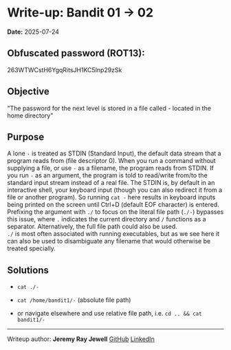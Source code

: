 # Write-up: Bandit 01 → 02  
**Date:** 2025-07-24  

## Obfuscated password (ROT13): 

263WTWCstH6YgqRitsJH1KC5lnp29zSk

## Objective

"The password for the next level is stored in a file called - located in the home directory"

## Purpose

A lone `-` is treated as STDIN (Standard Input), the default data stream that a program reads
from (file descriptor 0). When you run a command without supplying a file, or use `-` as a
filename, the program reads from STDIN. If you run `-` as an argument, the program is told to 
read/write from/to the standard input stream instead of a real file.
The STDIN is, by default in an interactive shell, your keyboard input (though you can also 
redirect it from a file or another program). So running `cat -` here results in keyboard 
inputs being printed on the screen until Ctrl+D (default EOF character) is entered.
Prefixing the argument with `./` to focus on the literal file path (`./-`) bypasses this issue,
where `.` indicates the current directory and `/` functions as a separator. Alternatively, 
the full file path could also be used.  
`./` is most often associated with running executables, but as we see here it can also be used
to disambiguate any filename that would otherwise be treated specially.

## Solutions

- `cat ./-`

- `cat /home/bandit1/-` (absolute file path)

- or navigate elsewhere and use relative file path, i.e. `cd .. && cat bandit1/-`

___

Writeup author: **Jeremy Ray Jewell**
[GitHub](https://github.com/jeremyrayjewell)
[LinkedIn](https://www.linkedin.com/in/jeremyrayjewell)

